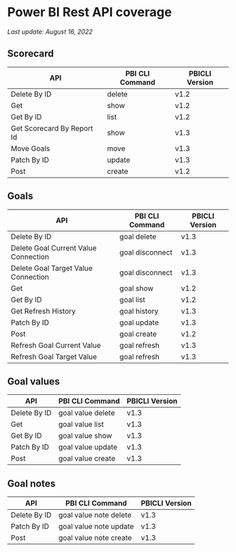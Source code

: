 # Power BI Rest API coverage

_Last update: August 16, 2022_

## Scorecard

| API                        | PBI CLI Command | PBICLI Version |
| -------------------------- | --------------- | -------------- |
| Delete By ID               | delete          | v1.2           |
| Get                        | show            | v1.2           |
| Get By ID                  | list            | v1.2           |
| Get Scorecard By Report Id | show            | v1.3           |
| Move Goals                 | move            | v1.3           |
| Patch By ID                | update          | v1.3           |
| Post                       | create          | v1.2           |

## Goals

| API                                  | PBI CLI Command | PBICLI Version |
| ------------------------------------ | --------------- | -------------- |
| Delete By ID                         | goal delete     | v1.3           |
| Delete Goal Current Value Connection | goal disconnect | v1.3           |
| Delete Goal Target Value Connection  | goal disconnect | v1.3           |
| Get                                  | goal show       | v1.2           |
| Get By ID                            | goal list       | v1.2           |
| Get Refresh History                  | goal history    | v1.3           |
| Patch By ID                          | goal update     | v1.3           |
| Post                                 | goal create     | v1.2           |
| Refresh Goal Current Value           | goal refresh    | v1.3           |
| Refresh Goal Target Value            | goal refresh    | v1.3           |

## Goal values

| API          | PBI CLI Command   | PBICLI Version |
| ------------ | ----------------- | -------------- |
| Delete By ID | goal value delete | v1.3           |
| Get          | goal value list   | v1.3           |
| Get By ID    | goal value show   | v1.3           |
| Patch By ID  | goal value update | v1.3           |
| Post         | goal value create | v1.3           |

## Goal notes

| API          | PBI CLI Command        | PBICLI Version |
| ------------ | ---------------------- | -------------- |
| Delete By ID | goal value note delete | v1.3           |
| Patch By ID  | goal value note update | v1.3           |
| Post         | goal value note create | v1.3           |

